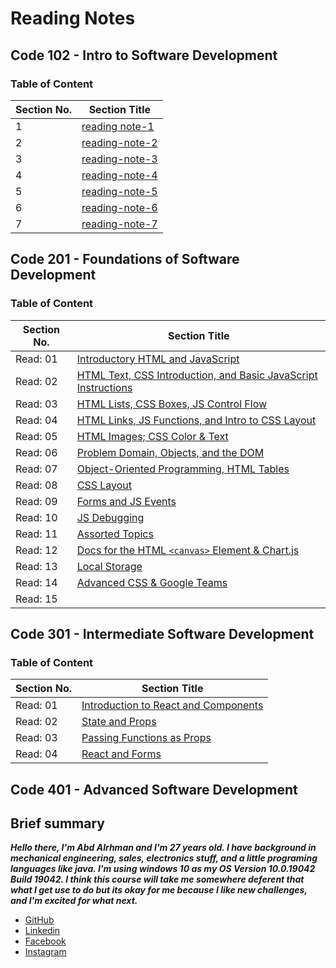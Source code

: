# Reading Notes

## Code 102 - Intro to Software Development

### Table of Content

| **Section No.** | **Section Title** |
| ------------ | ------------- |
| 1 | [reading note-1](./102/reading-note-1) |
| 2 | [reading-note-2](./102/reading-note-2) |
| 3 | [reading-note-3](./102/reading-note-3) |
| 4 | [reading-note-4](./102/reading-note-4) |
| 5 | [reading-note-5](./102/reading-note-5) |
| 6 | [reading-note-6](./102/reading-note-6) |
| 7 | [reading-note-7](./102/reading-note-7) |

## Code 201 - Foundations of Software Development

### Table of Content

| **Section No.** | **Section Title** |
| ------------ | ------------- |
| Read: 01 | [Introductory HTML and JavaScript](./201/read-01.md) |
| Read: 02 | [HTML Text, CSS Introduction, and Basic JavaScript Instructions](./201/read-02.md) |
| Read: 03 | [HTML Lists, CSS Boxes, JS Control Flow](./201/read-03.md) |
| Read: 04 | [HTML Links, JS Functions, and Intro to CSS Layout](./201/read-04.md) |
| Read: 05 | [HTML Images; CSS Color & Text](./201/read-05.md) |
| Read: 06 | [Problem Domain, Objects, and the DOM](./201/read-06.md) |
| Read: 07 | [Object-Oriented Programming, HTML Tables](./201/read-07.md) |
| Read: 08 | [CSS Layout](./201/read-08.md) |
| Read: 09 | [Forms and JS Events](./201/read-09.md) |
| Read: 10 | [JS Debugging](./201/read-10.md) |
| Read: 11 | [Assorted Topics](./201/read-11.md) |
| Read: 12 | [Docs for the HTML `<canvas>` Element & Chart.js](./201/read-12.md) |
| Read: 13 | [Local Storage](./201/read-13.md) |
| Read: 14 | [Advanced CSS & Google Teams](./201/read-14.md) 
| Read: 15 | []() |

## Code 301 - Intermediate Software Development

### Table of Content

| **Section No.** | **Section Title** |
| ------------ | ------------- |
| Read: 01 | [Introduction to React and Components](./301/Read-Class-01.md) |
| Read: 02 | [State and Props](./301/Read-Class-02.md) |
| Read: 03 | [Passing Functions as Props](./301/Read-Class-03.md) |
| Read: 04 | [React and Forms](./301/Read-Class-04.md) |

## Code 401 - Advanced Software Development

## Brief summary

***Hello there, I'm Abd Alrhman and I'm 27 years old.
I have background in mechanical engineering, sales, electronics stuff, and a little programing languages like java.
I'm using windows 10 as my OS  Version 10.0.19042 Build 19042.
I think this course will take me somewhere deferent that what I get use to do but its okay for me because I like new challenges, and I'm excited for what next.***

* [GitHub](https://github.com/AbdalrhmanBanyissa)
* [Linkedin](https://www.linkedin.com/in/abdalrhman-banyissa-08310a196/)
* [Facebook](https://www.facebook.com/abood.banyissa.9)
* [Instagram](https://www.instagram.com/aboood.banyissa/)

